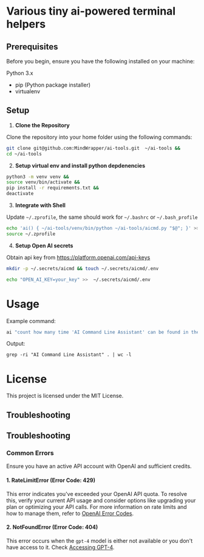 # Various tiny ai-powered terminal helpers

## Prerequisites
Before you begin, ensure you have the following installed on your machine:

Python 3.x

- pip (Python package installer)
- virtualenv

## Setup

1. **Clone the Repository**

Clone the repository into your home folder using the following commands:

```bash
git clone git@github.com:MindWrapper/ai-tools.git  ~/ai-tools &&
cd ~/ai-tools
```

2. **Setup virtual env and install python depdenencies**

```bash
python3 -m venv venv &&
source venv/bin/activate &&
pip install -r requirements.txt &&
deactivate
```

3. **Integrate with Shell**

Update `~/.zprofile`, the same should work for `~/.bashrc` or  `~/.bash_profile`

```bash
echo 'ai() { ~/ai-tools/venv/bin/python ~/ai-tools/aicmd.py "$@"; }' >> ~/.zprofile  &&
source ~/.zprofile
```

4. **Setup Open AI secrets**

Obtain api key from https://platform.openai.com/api-keys

```bash
mkdir -p ~/.secrets/aicmd && touch ~/.secrets/aicmd/.env
```

```bash
echo "OPEN_AI_KEY=your_key" >>  ~/.secrets/aicmd/.env
```

# Usage

Example command:

```bash
ai "count how many time 'AI Command Line Assistant' can be found in the current dir"
```

Output:

`grep -ri "AI Command Line Assistant" . | wc -l`


# License

This project is licensed under the MIT License.

## Troubleshooting

## Troubleshooting

### Common Errors
Ensure you have an active API account with OpenAI and sufficient credits.

#### 1. RateLimitError (Error Code: 429)
This error indicates you've exceeded your OpenAI API quota. To resolve this, verify your current API usage and consider options like upgrading your plan or optimizing your API calls. For more information on rate limits and how to manage them, refer to [OpenAI Error Codes](https://platform.openai.com/docs/guides/error-codes/api-errors).

#### 2. NotFoundError (Error Code: 404)
This error occurs when the `gpt-4` model is either not available or you don't have access to it. Check [Accessing GPT-4](https://help.openai.com/en/articles/7102672-how-can-i-access-gpt-4).





